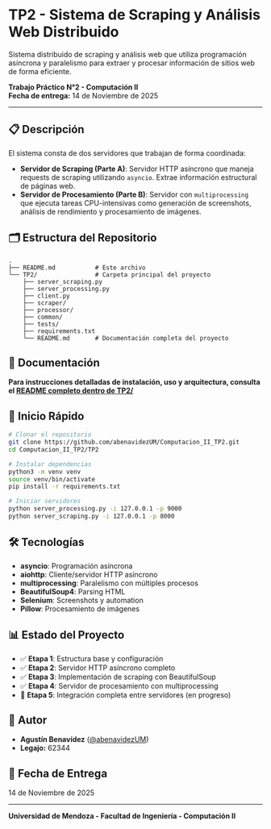 # TP2 - Sistema de Scraping y Análisis Web Distribuido

Sistema distribuido de scraping y análisis web que utiliza programación asíncrona y paralelismo para extraer y procesar información de sitios web de forma eficiente.

**Trabajo Práctico N°2 - Computación II**  
**Fecha de entrega:** 14 de Noviembre de 2025

---

## 📋 Descripción

El sistema consta de dos servidores que trabajan de forma coordinada:

- **Servidor de Scraping (Parte A)**: Servidor HTTP asíncrono que maneja requests de scraping utilizando `asyncio`. Extrae información estructural de páginas web.
- **Servidor de Procesamiento (Parte B)**: Servidor con `multiprocessing` que ejecuta tareas CPU-intensivas como generación de screenshots, análisis de rendimiento y procesamiento de imágenes.

## 🗂️ Estructura del Repositorio

```
.
├── README.md           # Este archivo
└── TP2/                # Carpeta principal del proyecto
    ├── server_scraping.py
    ├── server_processing.py
    ├── client.py
    ├── scraper/
    ├── processor/
    ├── common/
    ├── tests/
    ├── requirements.txt
    └── README.md       # Documentación completa del proyecto
```

## 📖 Documentación

**Para instrucciones detalladas de instalación, uso y arquitectura, consulta el [README completo dentro de TP2/](./TP2/README.md)**

## 🚀 Inicio Rápido

```bash
# Clonar el repositorio
git clone https://github.com/abenavidezUM/Computacion_II_TP2.git
cd Computacion_II_TP2/TP2

# Instalar dependencias
python3 -m venv venv
source venv/bin/activate
pip install -r requirements.txt

# Iniciar servidores
python server_processing.py -i 127.0.0.1 -p 9000
python server_scraping.py -i 127.0.0.1 -p 8000
```

## 🛠️ Tecnologías

- **asyncio**: Programación asíncrona
- **aiohttp**: Cliente/servidor HTTP asíncrono
- **multiprocessing**: Paralelismo con múltiples procesos
- **BeautifulSoup4**: Parsing HTML
- **Selenium**: Screenshots y automation
- **Pillow**: Procesamiento de imágenes

## 📊 Estado del Proyecto

- ✅ **Etapa 1**: Estructura base y configuración
- ✅ **Etapa 2**: Servidor HTTP asíncrono completo
- ✅ **Etapa 3**: Implementación de scraping con BeautifulSoup
- ✅ **Etapa 4**: Servidor de procesamiento con multiprocessing
- 🔄 **Etapa 5**: Integración completa entre servidores (en progreso)

## 👤 Autor

- **Agustín Benavídez** ([@abenavidezUM](https://github.com/abenavidezUM))
- **Legajo:** 62344

## 📅 Fecha de Entrega

14 de Noviembre de 2025

---

**Universidad de Mendoza - Facultad de Ingeniería - Computación II**
